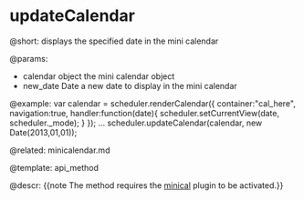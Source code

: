 updateCalendar
=============
@short: 	displays the specified date in the mini calendar

@params: 
- calendar		object	 the mini calendar object
- new_date	Date	a new date to display in the mini calendar


@example: 
var calendar = scheduler.renderCalendar({
	container:"cal_here", 
	navigation:true,
	handler:function(date){
		scheduler.setCurrentView(date, scheduler._mode);
	}
});
...
scheduler.updateCalendar(calendar, new Date(2013,01,01));


@related:
	minicalendar.md

@template:	api_method

@descr:
{{note The method requires the [minical](extensions_list.md#minicalendardatepicker) plugin to be activated.}} 



